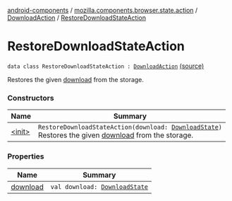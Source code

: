 [android-components](../../../index.md) / [mozilla.components.browser.state.action](../../index.md) / [DownloadAction](../index.md) / [RestoreDownloadStateAction](./index.md)

# RestoreDownloadStateAction

`data class RestoreDownloadStateAction : `[`DownloadAction`](../index.md) [(source)](https://github.com/mozilla-mobile/android-components/blob/master/components/browser/state/src/main/java/mozilla/components/browser/state/action/BrowserAction.kt#L739)

Restores the given [download](download.md) from the storage.

### Constructors

| Name | Summary |
|---|---|
| [&lt;init&gt;](-init-.md) | `RestoreDownloadStateAction(download: `[`DownloadState`](../../../mozilla.components.browser.state.state.content/-download-state/index.md)`)`<br>Restores the given [download](download.md) from the storage. |

### Properties

| Name | Summary |
|---|---|
| [download](download.md) | `val download: `[`DownloadState`](../../../mozilla.components.browser.state.state.content/-download-state/index.md) |
